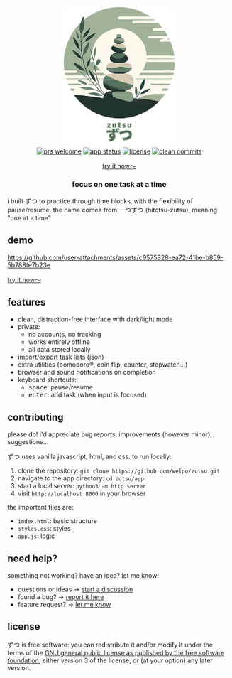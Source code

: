 <p align="center">
    <a href="https://zutsu.osc.garden">
        <img src="https://raw.githubusercontent.com/welpo/zutsu/main/app/logo.webp" width="250" alt="zutsu logo">
    </a>
    <br>
    <a href="#contributing">
        <img src="https://img.shields.io/badge/prs-welcome-0?style=flat-square&labelcolor=202b2d&color=5b7463" alt="prs welcome"></a>
    <a href="https://zutsu.osc.garden">
        <img src="https://img.shields.io/website?url=https%3a%2f%2fzutsu.osc.garden&style=flat-square&label=app&labelcolor=202b2d" alt="app status"></a>
    <a href="#license">
        <img src="https://img.shields.io/github/license/welpo/zutsu?style=flat-square&labelcolor=202b2d&color=5b7463" alt="license"></a>
    <a href="https://github.com/welpo/git-sumi">
        <img src="https://img.shields.io/badge/clean_commits-git--sumi-0?style=flat-square&labelcolor=202b2d&color=5b7463" alt="clean commits"></a>
</p>

<p align="center">
    <a href="https://zutsu.osc.garden">try it now〜</a>
</p>

<h3 align="center">focus on one task at a time</h3>

i built ずつ to practice through time blocks, with the flexibility of pause/resume. the name comes from 一つずつ (hitotsu-zutsu), meaning "one at a time"

## demo

https://github.com/user-attachments/assets/c9575828-ea72-41be-b859-5b788fe7b23e

[try it now〜](https://zutsu.osc.garden)

## features

- clean, distraction-free interface with dark/light mode
- private:
  - no accounts, no tracking
  - works entirely offline
  - all data stored locally
- import/export task lists (json)
- extra utilities (pomodoro®, coin flip, counter, stopwatch…)
- browser and sound notifications on completion
- keyboard shortcuts:
  - <kbd>space</kbd>: pause/resume
  - <kbd>enter</kbd>: add task (when input is focused)

## contributing

please do! i'd appreciate bug reports, improvements (however minor), suggestions…

ずつ uses vanilla javascript, html, and css. to run locally:

1. clone the repository: `git clone https://github.com/welpo/zutsu.git`
2. navigate to the app directory: `cd zutsu/app`
3. start a local server: `python3 -m http.server`
4. visit `http://localhost:8000` in your browser

the important files are:

- `index.html`: basic structure
- `styles.css`: styles
- `app.js`: logic

## need help?

something not working? have an idea? let me know!

- questions or ideas → [start a discussion](https://github.com/welpo/zutsu/discussions)
- found a bug? → [report it here](https://github.com/welpo/zutsu/issues/new?&labels=bug&template=2_bug_report.yml)
- feature request? → [let me know](https://github.com/welpo/zutsu/issues/new?&labels=feature&template=3_feature_request.yml)

## license

ずつ is free software: you can redistribute it and/or modify it under the terms of the [GNU general public license as published by the free software foundation](./COPYING), either version 3 of the license, or (at your option) any later version.
